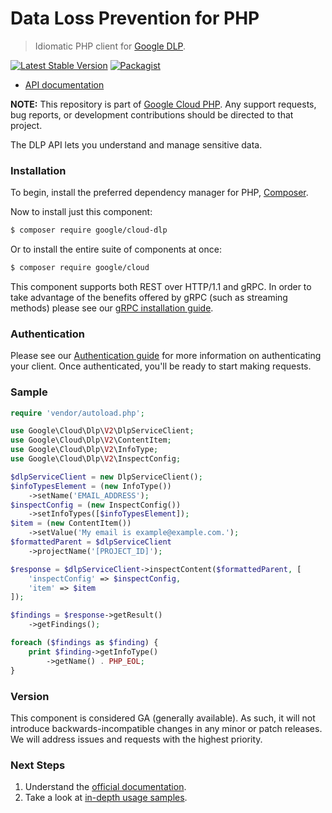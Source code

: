 # Data Loss Prevention for PHP

> Idiomatic PHP client for [Google DLP](https://cloud.google.com/dlp/).

[![Latest Stable Version](https://poser.pugx.org/google/cloud-dlp/v/stable)](https://packagist.org/packages/google/cloud-dlp) [![Packagist](https://img.shields.io/packagist/dm/google/cloud-dlp.svg)](https://packagist.org/packages/google/cloud-dlp)

* [API documentation](http://googleapis.github.io/google-cloud-php/#/docs/cloud-dlp/latest)

**NOTE:** This repository is part of [Google Cloud PHP](https://github.com/googleapis/google-cloud-php). Any
support requests, bug reports, or development contributions should be directed to
that project.

The DLP API lets you understand and manage sensitive data.

### Installation

To begin, install the preferred dependency manager for PHP, [Composer](https://getcomposer.org/).

Now to install just this component:

```sh
$ composer require google/cloud-dlp
```

Or to install the entire suite of components at once:

```sh
$ composer require google/cloud
```

This component supports both REST over HTTP/1.1 and gRPC. In order to take advantage of the benefits offered by gRPC (such as streaming methods)
please see our [gRPC installation guide](https://cloud.google.com/php/grpc).

### Authentication

Please see our [Authentication guide](https://github.com/googleapis/google-cloud-php/blob/main/AUTHENTICATION.md) for more information
on authenticating your client. Once authenticated, you'll be ready to start making requests.

### Sample

```php
require 'vendor/autoload.php';

use Google\Cloud\Dlp\V2\DlpServiceClient;
use Google\Cloud\Dlp\V2\ContentItem;
use Google\Cloud\Dlp\V2\InfoType;
use Google\Cloud\Dlp\V2\InspectConfig;

$dlpServiceClient = new DlpServiceClient();
$infoTypesElement = (new InfoType())
    ->setName('EMAIL_ADDRESS');
$inspectConfig = (new InspectConfig())
    ->setInfoTypes([$infoTypesElement]);
$item = (new ContentItem())
    ->setValue('My email is example@example.com.');
$formattedParent = $dlpServiceClient
    ->projectName('[PROJECT_ID]');

$response = $dlpServiceClient->inspectContent($formattedParent, [
    'inspectConfig' => $inspectConfig,
    'item' => $item
]);

$findings = $response->getResult()
    ->getFindings();

foreach ($findings as $finding) {
    print $finding->getInfoType()
        ->getName() . PHP_EOL;
}
```

### Version

This component is considered GA (generally available). As such, it will not introduce backwards-incompatible changes in
any minor or patch releases. We will address issues and requests with the highest priority.

### Next Steps

1. Understand the [official documentation](https://cloud.google.com/dlp/docs).
2. Take a look at [in-depth usage samples](https://github.com/GoogleCloudPlatform/php-docs-samples/tree/master/dlp).
